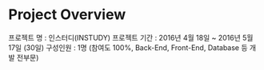 # Project Overview
프로젝트 명 : 인스터디(INSTUDY)
프로젝트 기간 : 2016년 4월 18일 ~ 2016년 5월 17일 (30일)
구성인원 : 1명 (참여도 100%, Back-End, Front-End, Database 등 개발 전부문)

